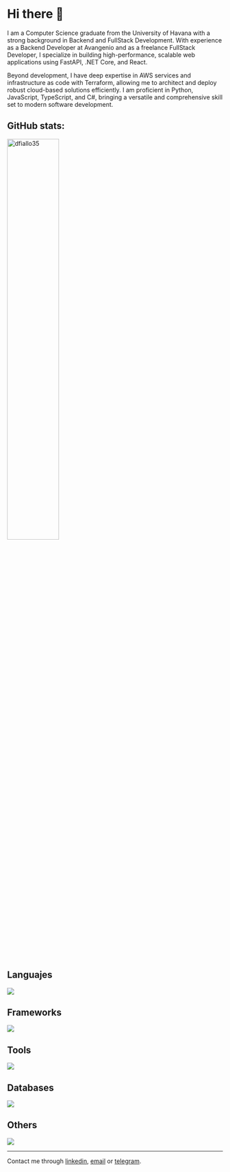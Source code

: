 # Hi there 👋

I am a Computer Science graduate from the University of Havana with a strong background in Backend and FullStack Development. With experience as a Backend Developer at Avangenio and as a freelance FullStack Developer, I specialize in building high-performance, scalable web applications using FastAPI, .NET Core, and React.

Beyond development, I have deep expertise in AWS services and infrastructure as code with Terraform, allowing me to architect and deploy robust cloud-based solutions efficiently. I am proficient in Python, JavaScript, TypeScript, and C#, bringing a versatile and comprehensive skill set to modern software development.


## GitHub stats:

<img align="center" style="width: 49%;" src="https://github-readme-stats.vercel.app/api?username=dfiallo35&show_icons=true&locale=en&theme=onedark" alt="dfiallo35" />

## Languajes

<div align="left">
  <img src="https://skillicons.dev/icons?i=py,js,ts,c,cs,html,css" />
</div>

## Frameworks

<div align="left">
  <img src="https://skillicons.dev/icons?i=fastapi,django,dotnet,react,vite" />
</div>

## Tools

<div align="left">
  <img src="https://skillicons.dev/icons?i=docker,terraform,tailwind,aws" />
</div>

## Databases

<div align="left">
  <img src="https://skillicons.dev/icons?i=postgresql,mysql,sqlite,dynamodb" />
</div>

## Others

<div align="left">
  <img src="https://skillicons.dev/icons?i=linux,vscode,bash,postman,git,github,bitbucket,gitlab" />
</div>

----

Contact me through [linkedin](https://www.linkedin.com/in/dennis-fiallo-a75670256), [email](mailto:dfiallo35@gmail.com) or [telegram](https://t.me/dfiallo35).
